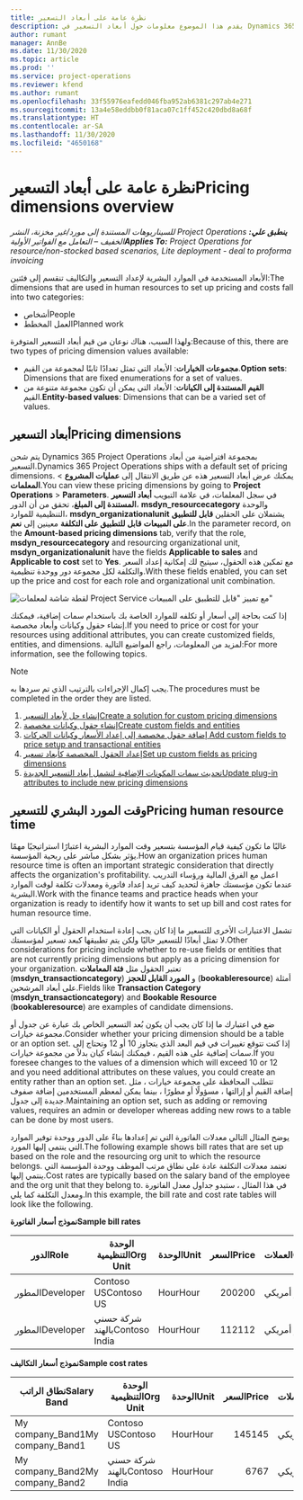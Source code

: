 ```yaml
---
title: نظرة عامة على أبعاد التسعير
description: يقدم هذا الموضوع معلومات حول أبعاد التسعير في Dynamics 365 Project Operations.
author: rumant
manager: AnnBe
ms.date: 11/30/2020
ms.topic: article
ms.prod: ''
ms.service: project-operations
ms.reviewer: kfend
ms.author: rumant
ms.openlocfilehash: 33f55976eafedd046fba952ab6381c297ab4e271
ms.sourcegitcommit: 13a4e58eddbb0f81aca07c1ff452c420dbd8a68f
ms.translationtype: HT
ms.contentlocale: ar-SA
ms.lasthandoff: 11/30/2020
ms.locfileid: "4650168"
---
```

# <a name="pricing-dimensions-overview"></a><span data-ttu-id="0ea79-103">نظرة عامة على أبعاد التسعير</span><span class="sxs-lookup"><span data-stu-id="0ea79-103">Pricing dimensions overview</span></span>

<span data-ttu-id="0ea79-104">_**ينطبق علي:** ‏‫Project Operations للسيناريوهات المستندة إلى مورد/غير مخزنة‬، ‏‫النشر الخفيف – التعامل مع الفواتير الأولية‬_</span><span class="sxs-lookup"><span data-stu-id="0ea79-104">_**Applies To:** Project Operations for resource/non-stocked based scenarios, Lite deployment - deal to proforma invoicing_</span></span>

<span data-ttu-id="0ea79-105">الأبعاد المستخدمة في الموارد البشرية لإعداد التسعير والتكاليف تنقسم إلى فئتين:</span><span class="sxs-lookup"><span data-stu-id="0ea79-105">The dimensions that are used in human resources to set up pricing and costs fall into two categories:</span></span>

- <span data-ttu-id="0ea79-106">أشخاص</span><span class="sxs-lookup"><span data-stu-id="0ea79-106">People</span></span>
- <span data-ttu-id="0ea79-107">العمل المخطط</span><span class="sxs-lookup"><span data-stu-id="0ea79-107">Planned work</span></span>

<span data-ttu-id="0ea79-108">ولهذا السبب، هناك نوعان من قيم أبعاد التسعير المتوفرة:</span><span class="sxs-lookup"><span data-stu-id="0ea79-108">Because of this, there are two types of pricing dimension values available:</span></span>

- <span data-ttu-id="0ea79-109">**مجموعات الخيارات**: الأبعاد التي تمثل تعدادًا ثابتًا لمجموعة من القيم.</span><span class="sxs-lookup"><span data-stu-id="0ea79-109">**Option sets**: Dimensions that are fixed enumerations for a set of values.</span></span>
- <span data-ttu-id="0ea79-110">**القيم المستندة إلى الكيانات**: الأبعاد التي يمكن أن تكون مجموعة متنوعة من القيم.</span><span class="sxs-lookup"><span data-stu-id="0ea79-110">**Entity-based values**: Dimensions that can be a varied set of values.</span></span>

## <a name="pricing-dimensions"></a><span data-ttu-id="0ea79-111">أبعاد التسعير</span><span class="sxs-lookup"><span data-stu-id="0ea79-111">Pricing dimensions</span></span>

<span data-ttu-id="0ea79-112">يتم شحن Dynamics 365 Project Operations بمجموعة افتراضية من أبعاد التسعير.</span><span class="sxs-lookup"><span data-stu-id="0ea79-112">Dynamics 365 Project Operations ships with a default set of pricing dimensions.</span></span> <span data-ttu-id="0ea79-113">يمكنك عرض أبعاد التسعير هذه عن طريق الانتقال إلى **عمليات المشروع** > **المعلمات**.</span><span class="sxs-lookup"><span data-stu-id="0ea79-113">You can view these pricing dimensions by going to **Project Operations** > **Parameters**.</span></span> <span data-ttu-id="0ea79-114">في سجل المعلمات، في علامة التبويب **أبعاد التسعير المستندة إلى المبلغ**، تحقق من أن الدور، **msdyn_resourcecategory** والوحدة التنظيمية للموارد، **msdyn_organizationalunit** يشتملان على الحقلين **قابل للتطبيق على المبيعات** **قابل للتطبيق على التكلفة** معينين إلى **نعم**.</span><span class="sxs-lookup"><span data-stu-id="0ea79-114">In the parameter record, on the **Amount-based pricing dimensions** tab, verify that the role, **msdyn_resourcecategory** and resourcing organizational unit, **msdyn_organizationalunit** have the fields **Applicable to sales** and **Applicable to cost** set to **Yes**.</span></span> <span data-ttu-id="0ea79-115">مع تمكين هذه الحقول، سيتيح لك إمكانية إعداد السعر والتكلفة لكل مجموعة دور ووحدة تنظيمية.</span><span class="sxs-lookup"><span data-stu-id="0ea79-115">With these fields enabled, you can set up the price and cost for each role and organizational unit combination.</span></span>

![لقطة شاشة لمعلمات Project Service مع تمييز "قابل للتطبيق على المبيعات"](media/PS-OOB-parameters.png)

<span data-ttu-id="0ea79-117">إذا كنت بحاجة إلى أسعار أو تكلفه للموارد الخاصة بك باستخدام سمات إضافية، فيمكنك إنشاء حقول وكيانات وأبعاد مخصصة.</span><span class="sxs-lookup"><span data-stu-id="0ea79-117">If you need to price or cost for your resources using additional attributes, you can create customized fields, entities, and dimensions.</span></span> <span data-ttu-id="0ea79-118">لمزيد من المعلومات، راجع المواضيع التالية:</span><span class="sxs-lookup"><span data-stu-id="0ea79-118">For more information, see the following topics.</span></span> 
  
  > [!NOTE]
  > <span data-ttu-id="0ea79-119">يجب إكمال الإجراءات بالترتيب الذي تم سردها به.</span><span class="sxs-lookup"><span data-stu-id="0ea79-119">The procedures must be completed in the order they are listed.</span></span>

1. [<span data-ttu-id="0ea79-120">إنشاء حل لأبعاد التسعير</span><span class="sxs-lookup"><span data-stu-id="0ea79-120">Create a solution for custom pricing dimensions</span></span>](../sales/create-solution-custompd.md)
2. [<span data-ttu-id="0ea79-121">إنشاء حقول وكيانات مخصصة</span><span class="sxs-lookup"><span data-stu-id="0ea79-121">Create custom fields and entities</span></span>](create-custom-fields-entities-pricing-dimensions.md)
3. [<span data-ttu-id="0ea79-122">إضافة حقول مخصصة إلى إعداد الأسعار وكيانات الحركات </span><span class="sxs-lookup"><span data-stu-id="0ea79-122">Add custom fields to price setup and transactional entities</span></span>](add-custom-fields-price-setup-transactional-entities.md)
4. [<span data-ttu-id="0ea79-123">إعداد الحقول المخصصة كأبعاد تسعير</span><span class="sxs-lookup"><span data-stu-id="0ea79-123">Set up custom fields as pricing dimensions</span></span>](set-up-custom-fields-pricing-dimensions.md)
5. [<span data-ttu-id="0ea79-124">تحديث سمات المكونات الإضافية لتشمل أبعاد التسعير الجديدة</span><span class="sxs-lookup"><span data-stu-id="0ea79-124">Update plug-in attributes to include new pricing dimensions</span></span>](update-plugin-attributes-pd.md)


## <a name="pricing-human-resource-time"></a><span data-ttu-id="0ea79-125">وقت المورد البشري للتسعير</span><span class="sxs-lookup"><span data-stu-id="0ea79-125">Pricing human resource time</span></span>
<span data-ttu-id="0ea79-126">غالبًا ما تكون كيفية قيام المؤسسة بتسعير وقت الموارد البشرية اعتبارًا استراتيجيًا مهمًا يؤثر بشكل مباشر على ربحية المؤسسة.</span><span class="sxs-lookup"><span data-stu-id="0ea79-126">How an organization prices human resource time is often an important strategic consideration that directly affects the organization's profitability.</span></span> <span data-ttu-id="0ea79-127">اعمل مع الفرق المالية ورؤساء التدريب عندما تكون مؤسستك جاهزة لتحديد كيف تريد إعداد فاتورة ومعدلات تكلفة لوقت الموارد البشرية.</span><span class="sxs-lookup"><span data-stu-id="0ea79-127">Work with the finance teams and practice heads when your organization is ready to identify how it wants to set up bill and cost rates for human resource time.</span></span>

<span data-ttu-id="0ea79-128">تشمل الاعتبارات الأخرى للتسعير ما إذا كان يجب إعادة استخدام الحقول أو الكيانات التي لا تمثل أبعادًا للتسعير حاليًا ولكن يتم تطبيقها كبعد تسعير لمؤسستك.</span><span class="sxs-lookup"><span data-stu-id="0ea79-128">Other considerations for pricing include whether to re-use fields or entities that are not currently pricing dimensions but apply as a pricing dimension for your organization.</span></span> <span data-ttu-id="0ea79-129">تعتبر الحقول مثل **فئة المعاملات** (**msdyn_transactioncategory**) و **المورد القابل للحجز** (**bookableresource**) أمثلة على أبعاد المرشحين.</span><span class="sxs-lookup"><span data-stu-id="0ea79-129">Fields like **Transaction Category** (**msdyn_transactioncategory**) and **Bookable Resource** (**bookableresource**) are examples of candidate dimensions.</span></span> 

<span data-ttu-id="0ea79-130">ضع في اعتبارك ما إذا كان يجب أن يكون بُعد التسعير الخاص بك عبارة عن جدول أو مجموعة خيارات.</span><span class="sxs-lookup"><span data-stu-id="0ea79-130">Consider whether your pricing dimension should be a table or an option set.</span></span> <span data-ttu-id="0ea79-131">إذا كنت تتوقع تغييرات في قيم البعد الذي يتجاوز 10 أو 12 وتحتاج إلى سمات إضافية على هذه القيم ، فيمكنك إنشاء كيان بدلاً من مجموعة خيارات.</span><span class="sxs-lookup"><span data-stu-id="0ea79-131">If you foresee changes to the values of a dimension which will exceed 10 or 12 and you need additional attributes on these values, you could create an entity rather than an option set.</span></span> <span data-ttu-id="0ea79-132">تتطلب المحافظة على مجموعة خيارات ، مثل إضافة القيم أو إزالتها ، مسؤولًا أو مطورًا ، بينما يمكن لمعظم المستخدمين إضافة صفوف جديدة إلى جدول.</span><span class="sxs-lookup"><span data-stu-id="0ea79-132">Maintaining an option set, such as adding or removing values, requires an admin or developer whereas adding new rows to a table can be done by most users.</span></span>

<span data-ttu-id="0ea79-133">يوضح المثال التالي معدلات الفاتورة التي تم إعدادها بناءً على الدور ووحدة توفير الموارد التي ينتمي إليها المورد.</span><span class="sxs-lookup"><span data-stu-id="0ea79-133">The following example shows bill rates that are set up based on the role and the resourcing org unit to which the resource belongs.</span></span> <span data-ttu-id="0ea79-134">تعتمد معدلات التكلفة عادة على نطاق مرتب الموظف ووحدة المؤسسة التي ينتمي إليها.</span><span class="sxs-lookup"><span data-stu-id="0ea79-134">Cost rates are typically based on the salary band of the employee and the org unit that they belong to.</span></span> <span data-ttu-id="0ea79-135">في هذا المثال ، ستبدو جداول معدل الفاتورة ومعدل التكلفة كما يلي.</span><span class="sxs-lookup"><span data-stu-id="0ea79-135">In this example, the bill rate and cost rate tables will look like the following.</span></span>

<span data-ttu-id="0ea79-136">**نموذج أسعار الفاتورة**</span><span class="sxs-lookup"><span data-stu-id="0ea79-136">**Sample bill rates**</span></span>

| <span data-ttu-id="0ea79-137">الدور</span><span class="sxs-lookup"><span data-stu-id="0ea79-137">Role</span></span>        | <span data-ttu-id="0ea79-138">الوحدة التنظيمية</span><span class="sxs-lookup"><span data-stu-id="0ea79-138">Org Unit</span></span>    |<span data-ttu-id="0ea79-139">الوحدة</span><span class="sxs-lookup"><span data-stu-id="0ea79-139">Unit</span></span>      |<span data-ttu-id="0ea79-140">السعر</span><span class="sxs-lookup"><span data-stu-id="0ea79-140">Price</span></span>      |<span data-ttu-id="0ea79-141">العملات</span><span class="sxs-lookup"><span data-stu-id="0ea79-141">Currency</span></span>  |
| ------------|-------------|----------|----------:|----------|
| <span data-ttu-id="0ea79-142">المطور</span><span class="sxs-lookup"><span data-stu-id="0ea79-142">Developer</span></span>   | <span data-ttu-id="0ea79-143">Contoso US</span><span class="sxs-lookup"><span data-stu-id="0ea79-143">Contoso US</span></span>  |<span data-ttu-id="0ea79-144">Hour‬</span><span class="sxs-lookup"><span data-stu-id="0ea79-144">Hour</span></span> | <span data-ttu-id="0ea79-145">200</span><span class="sxs-lookup"><span data-stu-id="0ea79-145">200</span></span>|<span data-ttu-id="0ea79-146">دولار أمريكي</span><span class="sxs-lookup"><span data-stu-id="0ea79-146">USD</span></span>     |
| <span data-ttu-id="0ea79-147">المطور</span><span class="sxs-lookup"><span data-stu-id="0ea79-147">Developer</span></span>   | <span data-ttu-id="0ea79-148">شركة حسني بالهند</span><span class="sxs-lookup"><span data-stu-id="0ea79-148">Contoso India</span></span> |<span data-ttu-id="0ea79-149">Hour‬</span><span class="sxs-lookup"><span data-stu-id="0ea79-149">Hour</span></span>|   <span data-ttu-id="0ea79-150">112</span><span class="sxs-lookup"><span data-stu-id="0ea79-150">112</span></span>|<span data-ttu-id="0ea79-151">دولار أمريكي</span><span class="sxs-lookup"><span data-stu-id="0ea79-151">USD</span></span>     |


<span data-ttu-id="0ea79-152">**نموذج أسعار التكاليف**</span><span class="sxs-lookup"><span data-stu-id="0ea79-152">**Sample cost rates**</span></span>

| <span data-ttu-id="0ea79-153">نطاق الراتب</span><span class="sxs-lookup"><span data-stu-id="0ea79-153">Salary Band</span></span>     | <span data-ttu-id="0ea79-154">الوحدة التنظيمية</span><span class="sxs-lookup"><span data-stu-id="0ea79-154">Org Unit</span></span>    |<span data-ttu-id="0ea79-155">الوحدة</span><span class="sxs-lookup"><span data-stu-id="0ea79-155">Unit</span></span>      |<span data-ttu-id="0ea79-156">السعر</span><span class="sxs-lookup"><span data-stu-id="0ea79-156">Price</span></span>      |<span data-ttu-id="0ea79-157">العملات</span><span class="sxs-lookup"><span data-stu-id="0ea79-157">Currency</span></span>  |
| ----------------|-------------|----------|----------:|----------|
| <span data-ttu-id="0ea79-158">My company_Band1</span><span class="sxs-lookup"><span data-stu-id="0ea79-158">My company_Band1</span></span> | <span data-ttu-id="0ea79-159">Contoso US</span><span class="sxs-lookup"><span data-stu-id="0ea79-159">Contoso US</span></span>  |<span data-ttu-id="0ea79-160">Hour‬</span><span class="sxs-lookup"><span data-stu-id="0ea79-160">Hour</span></span> | <span data-ttu-id="0ea79-161">145</span><span class="sxs-lookup"><span data-stu-id="0ea79-161">145</span></span>|<span data-ttu-id="0ea79-162">دولار أمريكي</span><span class="sxs-lookup"><span data-stu-id="0ea79-162">USD</span></span>     |
| <span data-ttu-id="0ea79-163">My company_Band2</span><span class="sxs-lookup"><span data-stu-id="0ea79-163">My company_Band2</span></span> | <span data-ttu-id="0ea79-164">شركة حسني بالهند</span><span class="sxs-lookup"><span data-stu-id="0ea79-164">Contoso India</span></span> |<span data-ttu-id="0ea79-165">Hour‬</span><span class="sxs-lookup"><span data-stu-id="0ea79-165">Hour</span></span>|   <span data-ttu-id="0ea79-166">67</span><span class="sxs-lookup"><span data-stu-id="0ea79-166">67</span></span>|<span data-ttu-id="0ea79-167">دولار أمريكي</span><span class="sxs-lookup"><span data-stu-id="0ea79-167">USD</span></span>     |
